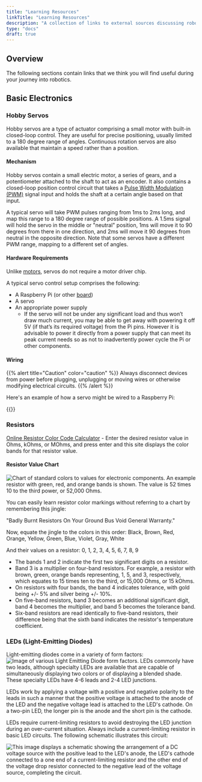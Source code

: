 ```yaml
---
title: "Learning Resources"
linkTitle: "Learning Resources"
description: "A collection of links to external sources discussing robotics topics and basic information that we believe users may find helpful."
type: "docs"
draft: true
---
```

## Overview

The following sections contain links that we think you will find useful during your journey into robotics.

## Basic Electronics

### Hobby Servos

Hobby servos are a type of actuator comprising a small motor with built-in closed-loop control.
They are useful for precise positioning, usually limited to a 180 degree range of angles.
Continuous rotation servos are also available that maintain a speed rather than a position.

#### Mechanism

Hobby servos contain a small electric motor, a series of gears, and a potentiometer attached to the shaft to act as an encoder.
It also contains a closed-loop position control circuit that takes a [Pulse Width Modulation (PWM)](https://en.wikipedia.org/wiki/Pulse-width_modulation) signal input and holds the shaft at a certain angle based on that input.

A typical servo will take PWM pulses ranging from 1ms to 2ms long, and map this range to a 180 degree range of possible positions.
A 1.5ms signal will hold the servo in the middle or "neutral" position, 1ms will move it to 90 degrees from there in one direction, and 2ms will move it 90 degrees from neutral in the opposite direction.
Note that some servos have a different PWM range, mapping to a different set of angles.

#### Hardware Requirements

Unlike [motors](/components/motor/), servos do not require a motor driver chip.

A typical servo control setup comprises the following:

- A Raspberry Pi (or other [board](/components/board/))
- A servo
- An appropriate power supply
  - If the servo will not be under any significant load and thus won’t draw much current, you may be able to get away with powering it off 5V (if that’s its required voltage) from the Pi pins.
    However it is advisable to power it directly from a power supply that can meet its peak current needs so as not to inadvertently power cycle the Pi or other components.

#### Wiring

{{% alert title="Caution" color="caution" %}}
Always disconnect devices from power before plugging, unplugging or moving wires or otherwise modifying electrical circuits.
{{% /alert %}}

Here's an example of how a servo might be wired to a Raspberry Pi:

{{<imgproc src="/components/servo/servo-wiring.png" resize="1000x" declaredimensions=true alt="A diagram showing the signal wire of a servo connected to pin 16 on a Raspberry Pi. The servo's power wires are connected to a 4.8V power supply.">}}

### Resistors

[Online Resistor Color Code Calculator](https://goodcalculators.com/resistor-color-code-calculator/) - Enter the desired resistor value in Ohms, kOhms, or MOhms, and press enter and this site displays the color bands for that resistor value.

#### Resistor Value Chart

![Chart of standard colors to values for electronic components. An example resistor with green, red, and orange bands is shown. The value is 52 times 10 to the third power, or 52,000 Ohms.](../img/resistor.png)

You can easily learn resistor color markings without referring to a chart by remembering this jingle:

"Badly Burnt Resistors On Your Ground Bus Void General Warranty."

Now, equate the jingle to the colors in this order:
Black, Brown, Red, Orange, Yellow, Green, Blue, Violet, Gray, White

And their values on a resistor:
0, 1, 2, 3, 4, 5, 6, 7, 8, 9

- The bands 1 and 2 indicate the first two significant digits on a resistor.
- Band 3 is a multiplier on four-band resistors.
For example, a resistor with brown, green, orange bands representing, 1, 5, and  3, respectively, which equates to 15 times ten to the third, or 15,000 Ohms, or 15 kOhms.
- On resistors with four bands, the band 4 indicates tolerance, with gold being +/- 5% and silver being +/- 10%.
- On five-band resistors, band 3 becomes an additional significant digit, band 4 becomes the multiplier, and band 5 becomes the tolerance band.
- Six-band resistors are read identically to five-band resistors, their difference being that the sixth band indicates the resistor's temperature coefficient.

### LEDs (Light-Emitting Diodes)

Light-emitting diodes come in a variety of form factors:
<img src="../img/Verschiedene_LEDs.jpg" alt="Image of various Light Emitting Diode form factors." />
LEDs commonly have two leads, although specialty LEDs are available that are capable of simultaneously displaying two colors or of displaying a blended shade. These specialty LEDs have 4-6 leads and 2-4 LED junctions.

LEDs work by applying a voltage with a positive and negative polarity to the leads in such a manner that the positive voltage is attached to the anode of the LED and the negative voltage lead is attached to the LED's cathode. On a two-pin LED, the longer pin is the anode and the short pin is the cathode.

LEDs require current-limiting resistors to avoid destroying the LED junction during an over-current situation. Always include a current-limiting resistor in basic LED circuits. The following schematic illustrates this circuit:

<img src="../img/LED_circuit2.png" alt="This image displays a schematic showing the arrangement of a DC voltage source with the positive lead to the LED's anode, the LED's cathode connected to a one end of a current-limiting resistor and the other end of the voltage drop resistor connected to the negative lead of the voltage source, completing the circuit." />
